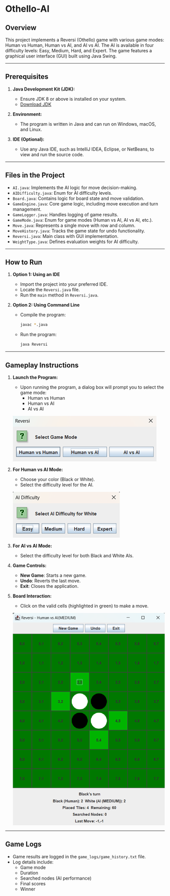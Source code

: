 # Othello-AI

## Overview

This project implements a Reversi (Othello) game with various game modes: Human vs Human, Human vs AI, and AI vs AI. The AI is available in four difficulty levels: Easy, Medium, Hard, and Expert. The game features a graphical user interface (GUI) built using Java Swing.

---

## Prerequisites

1. **Java Development Kit (JDK):**
    - Ensure JDK 8 or above is installed on your system.
    - [Download JDK](https://www.oracle.com/java/technologies/javase-jdk-downloads.html)

2. **Environment:**
    - The program is written in Java and can run on Windows, macOS, and Linux.

3. **IDE (Optional):**
    - Use any Java IDE, such as IntelliJ IDEA, Eclipse, or NetBeans, to view and run the source code.

---

## Files in the Project

- `AI.java`: Implements the AI logic for move decision-making.
- `AIDifficulty.java`: Enum for AI difficulty levels.
- `Board.java`: Contains logic for board state and move validation.
- `GameEngine.java`: Core game logic, including move execution and turn management.
- `GameLogger.java`: Handles logging of game results.
- `GameMode.java`: Enum for game modes (Human vs AI, AI vs AI, etc.).
- `Move.java`: Represents a single move with row and column.
- `MoveHistory.java`: Tracks the game state for undo functionality.
- `Reversi.java`: Main class with GUI implementation.
- `WeightType.java`: Defines evaluation weights for AI difficulty.

---

## How to Run

1. **Option 1: Using an IDE**
    - Import the project into your preferred IDE.
    - Locate the `Reversi.java` file.
    - Run the `main` method in `Reversi.java`.

2. **Option 2: Using Command Line**
    - Compile the program:
      ```bash
      javac *.java
      ```
    - Run the program:
      ```bash
      java Reversi
      ```

---

## Gameplay Instructions

1. **Launch the Program:**
    - Upon running the program, a dialog box will prompt you to select the game mode:
        - Human vs Human
        - Human vs AI
        - AI vs AI

   ![Game Mode Selection](images/game_mode_selection.png "Game Mode Selection")

2. **For Human vs AI Mode:**
    - Choose your color (Black or White).
    - Select the difficulty level for the AI.

   ![Difficulty Selection](images/difficulty_selection.png "Difficulty Selection")

3. **For AI vs AI Mode:**
    - Select the difficulty level for both Black and White AIs.

4. **Game Controls:**
    - **New Game**: Starts a new game.
    - **Undo**: Reverts the last move.
    - **Exit**: Closes the application.

5. **Board Interaction:**
    - Click on the valid cells (highlighted in green) to make a move.

   ![Gameplay Board](images/gameplay_board.png "Gameplay Board")

---

## Game Logs

- Game results are logged in the `game_logs/game_history.txt` file.
- Log details include:
    - Game mode
    - Duration
    - Searched nodes (AI performance)
    - Final scores
    - Winner
